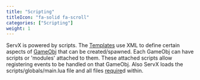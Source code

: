 ```yaml
---
title: "Scripting"
titleIcon: "fa-solid fa-scroll"
categories: ["Scripting"]
weight: 1
---
```


ServX is powered by scripts. The [Templates](/scripting/template) use XML to define certain aspects of [GameObj](/lua/gameobj) that can be created/spawned. Each GameObj can have scripts or 'modules' attached to them. These attached scripts allow registering events to be handled on that GameObj. Also ServX loads the scripts/globals/main.lua file and all files [require](/lua/require)d within.